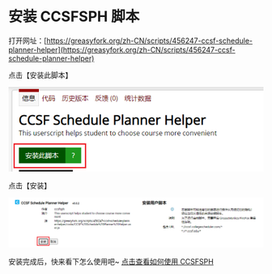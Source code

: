 # 安装 CCSFSPH 脚本

打开网址：[https://greasyfork.org/zh-CN/scripts/456247-ccsf-schedule-planner-helper](https://greasyfork.org/zh-CN/scripts/456247-ccsf-schedule-planner-helper)

点击【安装此脚本】

![image-20221208153915211](./pictures/install-ccsfsph-script/image-20221208153915211.png)

点击【安装】

![image-20221208153952670](./pictures/install-ccsfsph-script/image-20221208153952670.png)



安装完成后，快来看下怎么使用吧~ [点击查看如何使用 CCSFSPH](../usage/usage-ccsfsph)

